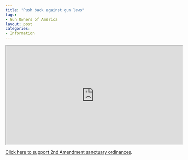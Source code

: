 ```yaml
---
title: "Push back against gun laws"
tags:
- Gun Owners of America
layout: post
categories:
- Information
---
```


<iframe width="560" height="315" src="https://www.youtube.com/embed/_N2ePGfNQJE" title="SEND A MESSAGE: Push Back Against Gun Control"></iframe>

[Click here to support 2nd Amendment sanctuary ordinances](https://gunownersaction.org).
